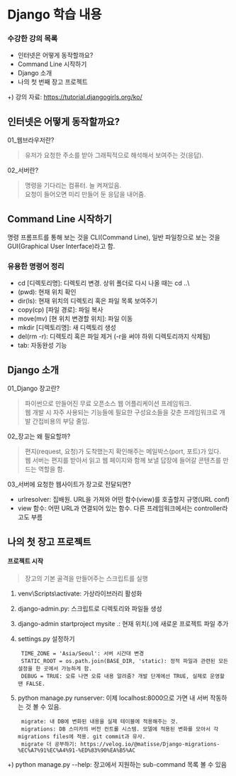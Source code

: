 # Django 학습 내용

### 수강한 강의 목록
* 인터넷은 어떻게 동작할까요?
* Command Line 시작하기
* Django 소개
* 나의 첫 번째 장고 프로젝트

+) 강의 자료: <https://tutorial.djangogirls.org/ko/>

## 인터넷은 어떻게 동작할까요?
01_웹브라우저란?
> 유저가 요청한 주소를 받아 그래픽적으로 해석해서 보여주는 것(응답).   

02_서버란?
> 명령을 기다리는 컴퓨터. 늘 켜져있음.   
> 요청이 들어오면 미리 만들어 둔 응답을 내어줌.

## Command Line 시작하기
명령 프롬프트를 통해 보는 것을 CLI(Command Line), 일반 파일창으로 보는 것을 GUI(Graphical User Interface)라고 함.

### 유용한 명령어 정리
* cd [디렉토리명]: 디렉토리 변경. 상위 폴더로 다시 나올 때는 cd ..\
* (pwd): 현재 위치 확인
* dir(ls): 현재 위치의 디렉토리 혹은 파일 목록 보여주기
* copy(cp) [파일 경로]: 파일 복사
* move(mv) [현 위치 변경할 위치]: 파일 이동
* mkdir [디렉토리명]: 새 디렉토리 생성
* del(rm -r): 디렉토리 혹은 파일 제거 (-r을 써야 하위 디렉토리까지 삭제됨)
* tab: 자동완성 기능

## Django 소개
01_Django 장고란?
> 파이썬으로 만들어진 무료 오픈소스 웹 어플리케이션 프레임워크.   
> 웹 개발 시 자주 사용되는 기능들에 필요한 구성요소들을 갖춘 프레임워크로 개발 간접비용의 부담 줄임.

02_장고는 왜 필요할까?
> 편지(request, 요청)가 도착했는지 확인해주는 메일박스(port, 포트)가 있다.   
> 웹 서버는 편지를 받아서 읽고 웹 페이지와 함께 보낼 답장에 들어갈 콘텐츠를 만드는 역할을 함.

03_서버에 요청한 웹사이트가 장고로 전달되면?
* urlresolver: 집배원. URL을 가져와 어떤 함수(view)를 호출할지 규명(URL conf)
* view 함수: 어떤 URL과 연결되어 있는 함수. 다른 프레임워크에서는 controller라고도 부름

## 나의 첫 장고 프로젝트
#### 프로젝트 시작
> 장고의 기본 골격을 만들어주는 스크립트를 실행   
1. venv\Scripts\activate: 가상라이브러리 활성화   
2. django-admin.py: 스크립트로 디렉토리와 파일들 생성
3. django-admin startproject mysite .: 현재 위치(.)에 새로운 프로젝트 파일 추가   
4. settings.py 설정하기
        
        TIME_ZONE = 'Asia/Seoul': 서버 시간대 변경   
        STATIC_ROOT = os.path.join(BASE_DIR, 'static): 정적 파일과 관련된 모든 설정을 한 곳에서 가능하게 함.
        DEBUG = TRUE: 오류 나면 오류 내용 알려줌? 개발 단계에선 TRUE, 실제로 운영할 땐 FALSE.
        
5. python manage.py runserver: 이제 localhost:8000으로 가면 내 서버 작동하는 것 볼 수 있음.
        
        migrate: 내 DB에 변화된 내용을 실제 테이블에 적용해주는 것.
        migrations: DB 스미카의 버전 컨트롤 시스템. 모델에 적용된 변화를 모아서 각 migrations files에 적용. git commit과 유사.
        migrate 더 공부하기: https://velog.io/@matisse/Django-migrations-%EC%A7%91%EC%A4%91-%ED%83%90%EA%B5%AC 
        
+) python manage.py --help: 장고에서 지원하는 sub-command 목록 볼 수 있음
